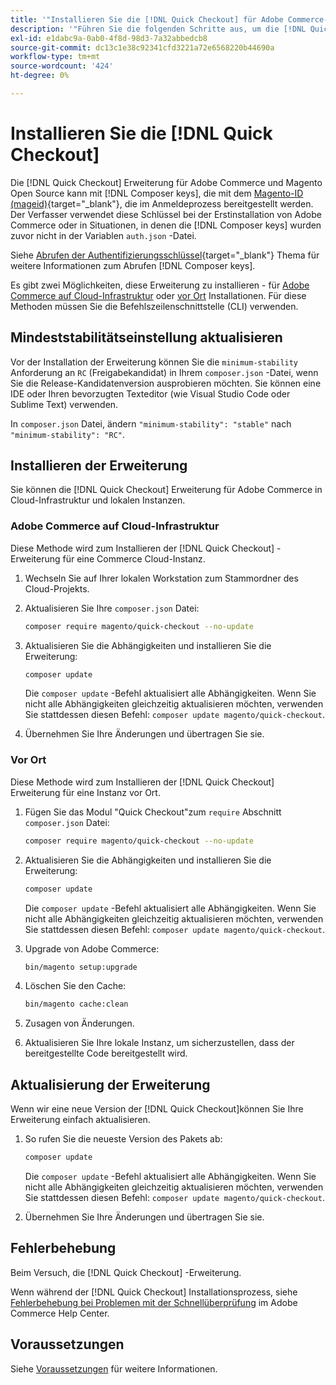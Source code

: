 ```yaml
---
title: '"Installieren Sie die [!DNL Quick Checkout] für Adobe Commerce-Erweiterung"'
description: '"Führen Sie die folgenden Schritte aus, um die [!DNL Quick Checkout] in Ihrem Adobe Commerce-Projekt."'
exl-id: e1dabc9a-0ab0-4f8d-98d3-7a32abbedcb8
source-git-commit: dc13c1e38c92341cfd3221a72e6568220b44690a
workflow-type: tm+mt
source-wordcount: '424'
ht-degree: 0%

---
```


# Installieren Sie die [!DNL Quick Checkout]

Die [!DNL Quick Checkout] Erweiterung für Adobe Commerce und Magento Open Source kann mit [!DNL Composer keys], die mit dem [Magento-ID (mageid)](https://devdocs.magento.com/marketplace/sellers/profile-personal.html#field-descriptions){target=&quot;_blank&quot;}, die im Anmeldeprozess bereitgestellt werden. Der Verfasser verwendet diese Schlüssel bei der Erstinstallation von Adobe Commerce oder in Situationen, in denen die [!DNL Composer keys] wurden zuvor nicht in der Variablen `auth.json` -Datei.

Siehe [Abrufen der Authentifizierungsschlüssel](https://devdocs.magento.com/guides/v2.4/install-gde/prereq/connect-auth.html){target=&quot;_blank&quot;} Thema für weitere Informationen zum Abrufen [!DNL Composer keys].

Es gibt zwei Möglichkeiten, diese Erweiterung zu installieren - für [Adobe Commerce auf Cloud-Infrastruktur](#magento-commerce-cloud) oder [vor Ort](#on-premises) Installationen. Für diese Methoden müssen Sie die Befehlszeilenschnittstelle (CLI) verwenden.

## Mindeststabilitätseinstellung aktualisieren

Vor der Installation der Erweiterung können Sie die `minimum-stability` Anforderung an `RC` (Freigabekandidat) in Ihrem `composer.json` -Datei, wenn Sie die Release-Kandidatenversion ausprobieren möchten. Sie können eine IDE oder Ihren bevorzugten Texteditor (wie Visual Studio Code oder Sublime Text) verwenden.

In `composer.json` Datei, ändern `"minimum-stability": "stable"` nach `"minimum-stability": "RC"`.

## Installieren der Erweiterung

Sie können die [!DNL Quick Checkout] Erweiterung für Adobe Commerce in Cloud-Infrastruktur und lokalen Instanzen.

### Adobe Commerce auf Cloud-Infrastruktur

Diese Methode wird zum Installieren der [!DNL Quick Checkout] -Erweiterung für eine Commerce Cloud-Instanz.

1. Wechseln Sie auf Ihrer lokalen Workstation zum Stammordner des Cloud-Projekts.

1. Aktualisieren Sie Ihre `composer.json` Datei:

   ```bash
   composer require magento/quick-checkout --no-update
   ```

1. Aktualisieren Sie die Abhängigkeiten und installieren Sie die Erweiterung:

   ```bash
   composer update
   ```

   Die `composer update` -Befehl aktualisiert alle Abhängigkeiten. Wenn Sie nicht alle Abhängigkeiten gleichzeitig aktualisieren möchten, verwenden Sie stattdessen diesen Befehl: `composer update magento/quick-checkout`.

1. Übernehmen Sie Ihre Änderungen und übertragen Sie sie.

### Vor Ort

Diese Methode wird zum Installieren der [!DNL Quick Checkout] Erweiterung für eine Instanz vor Ort.

1. Fügen Sie das Modul &quot;Quick Checkout&quot;zum `require` Abschnitt `composer.json` Datei:

   ```bash
   composer require magento/quick-checkout --no-update
   ```

1. Aktualisieren Sie die Abhängigkeiten und installieren Sie die Erweiterung:

   ```bash
   composer update
   ```

   Die `composer update` -Befehl aktualisiert alle Abhängigkeiten. Wenn Sie nicht alle Abhängigkeiten gleichzeitig aktualisieren möchten, verwenden Sie stattdessen diesen Befehl: `composer update magento/quick-checkout`.

1. Upgrade von Adobe Commerce:

   ```bash
   bin/magento setup:upgrade
   ```

1. Löschen Sie den Cache:

   ```bash
   bin/magento cache:clean
   ```

1. Zusagen von Änderungen.
1. Aktualisieren Sie Ihre lokale Instanz, um sicherzustellen, dass der bereitgestellte Code bereitgestellt wird.

## Aktualisierung der Erweiterung

Wenn wir eine neue Version der [!DNL Quick Checkout]können Sie Ihre Erweiterung einfach aktualisieren.

1. So rufen Sie die neueste Version des Pakets ab:

   ```bash
   composer update
   ```

   Die `composer update` -Befehl aktualisiert alle Abhängigkeiten. Wenn Sie nicht alle Abhängigkeiten gleichzeitig aktualisieren möchten, verwenden Sie stattdessen diesen Befehl: `composer update magento/quick-checkout`.

1. Übernehmen Sie Ihre Änderungen und übertragen Sie sie.

## Fehlerbehebung

Beim Versuch, die [!DNL Quick Checkout] -Erweiterung.

Wenn während der [!DNL Quick Checkout] Installationsprozess, siehe [Fehlerbehebung bei Problemen mit der Schnellüberprüfung](https://support.magento.com/hc/en-us/articles/6909450342541) im Adobe Commerce Help Center.

## Voraussetzungen

Siehe [Voraussetzungen](../quick-checkout/prerequisites.md) für weitere Informationen.
